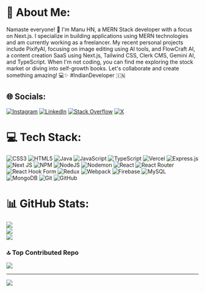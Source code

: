 # 💫 About Me:
Namaste everyone! 🙏 I'm Manu HN, a MERN Stack developer with a focus on Next.js. I specialize in building applications using MERN technologies and am currently working as a freelancer. My recent personal projects include PixifyAI, focusing on image editing using AI tools, and FlowCraft AI, a content creation SaaS using Next.js, Tailwind CSS, Clerk CMS, Gemini AI, and TypeScript. When I'm not coding, you can find me exploring the stock market or diving into self-growth books. Let's collaborate and create something amazing! 💻✨ #IndianDeveloper 🇮🇳


## 🌐 Socials:
[![Instagram](https://img.shields.io/badge/Instagram-%23E4405F.svg?logo=Instagram&logoColor=white)](https://instagram.com/black_droid_05) [![LinkedIn](https://img.shields.io/badge/LinkedIn-%230077B5.svg?logo=linkedin&logoColor=white)](https://linkedin.com/in/manu-hn) [![Stack Overflow](https://img.shields.io/badge/-Stackoverflow-FE7A16?logo=stack-overflow&logoColor=white)](https://stackoverflow.com/users/21520832) [![X](https://img.shields.io/badge/X-black.svg?logo=X&logoColor=white)](https://x.com/manu_hn05) 

# 💻 Tech Stack:
![CSS3](https://img.shields.io/badge/css3-%231572B6.svg?style=plastic&logo=css3&logoColor=white) ![HTML5](https://img.shields.io/badge/html5-%23E34F26.svg?style=plastic&logo=html5&logoColor=white) ![Java](https://img.shields.io/badge/java-%23ED8B00.svg?style=plastic&logo=openjdk&logoColor=white) ![JavaScript](https://img.shields.io/badge/javascript-%23323330.svg?style=plastic&logo=javascript&logoColor=%23F7DF1E) ![TypeScript](https://img.shields.io/badge/typescript-%23007ACC.svg?style=plastic&logo=typescript&logoColor=white) ![Vercel](https://img.shields.io/badge/vercel-%23000000.svg?style=plastic&logo=vercel&logoColor=white) ![Express.js](https://img.shields.io/badge/express.js-%23404d59.svg?style=plastic&logo=express&logoColor=%2361DAFB) ![Next JS](https://img.shields.io/badge/Next-black?style=plastic&logo=next.js&logoColor=white) ![NPM](https://img.shields.io/badge/NPM-%23CB3837.svg?style=plastic&logo=npm&logoColor=white) ![NodeJS](https://img.shields.io/badge/node.js-6DA55F?style=plastic&logo=node.js&logoColor=white) ![Nodemon](https://img.shields.io/badge/NODEMON-%23323330.svg?style=plastic&logo=nodemon&logoColor=%BBDEAD) ![React](https://img.shields.io/badge/react-%2320232a.svg?style=plastic&logo=react&logoColor=%2361DAFB) ![React Router](https://img.shields.io/badge/React_Router-CA4245?style=plastic&logo=react-router&logoColor=white) ![React Hook Form](https://img.shields.io/badge/React%20Hook%20Form-%23EC5990.svg?style=plastic&logo=reacthookform&logoColor=white) ![Redux](https://img.shields.io/badge/redux-%23593d88.svg?style=plastic&logo=redux&logoColor=white) ![Webpack](https://img.shields.io/badge/webpack-%238DD6F9.svg?style=plastic&logo=webpack&logoColor=black) ![Firebase](https://img.shields.io/badge/firebase-a08021?style=plastic&logo=firebase&logoColor=ffcd34) ![MySQL](https://img.shields.io/badge/mysql-4479A1.svg?style=plastic&logo=mysql&logoColor=white) ![MongoDB](https://img.shields.io/badge/MongoDB-%234ea94b.svg?style=plastic&logo=mongodb&logoColor=white) ![Git](https://img.shields.io/badge/git-%23F05033.svg?style=plastic&logo=git&logoColor=white) ![GitHub](https://img.shields.io/badge/github-%23121011.svg?style=plastic&logo=github&logoColor=white)
# 📊 GitHub Stats:
![](https://github-readme-stats.vercel.app/api?username=manu-hn&theme=dark&hide_border=false&include_all_commits=true&count_private=true)<br/>
![](https://github-readme-streak-stats.herokuapp.com/?user=manu-hn&theme=dark&hide_border=false)<br/>
![](https://github-readme-stats.vercel.app/api/top-langs/?username=manu-hn&theme=dark&hide_border=false&include_all_commits=true&count_private=true&layout=compact)

### 🔝 Top Contributed Repo
![](https://github-contributor-stats.vercel.app/api?username=manu-hn&limit=5&theme=dark&combine_all_yearly_contributions=true)

---
[![](https://visitcount.itsvg.in/api?id=manu-hn&icon=0&color=0)](https://visitcount.itsvg.in)

<!-- Proudly created with GPRM ( https://gprm.itsvg.in ) -->
